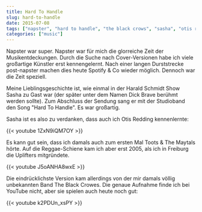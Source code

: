 ```yaml
---
title: Hard To Handle
slug: hard-to-handle
date: 2015-07-08
tags: ["napster", "hard to handle", "the black crows", "sasha", "otis redding", "toots & the maytals"]
categories: ["music"]
---
```


Napster war super. Napster war für mich die glorreiche Zeit der
Musikentdeckungen. Durch die Suche nach Cover-Versionen habe ich viele
großartige Künstler erst kennengelernt. Nach einer langen Durststrecke
post-napster machen dies heute Spotify & Co wieder möglich. Dennoch war
die Zeit speziell.

Meine Lieblingsgeschichte ist, wie einmal in der Harald Schmidt Show
Sasha zu Gast war (der später unter dem Namen Dick Brave berühmt werden
sollte). Zum Abschluss der Sendung sang er mit der Studioband den Song
"Hard To Handle". Es war großartig.

Sasha ist es also zu verdanken, dass auch ich Otis Redding kennenlernte:

{{< youtube 1ZxN9iQM7OY >}}

Es kann gut sein, dass ich damals auch zum ersten Mal Toots & The
Maytals hörte. Auf die Reggae-Schiene kam ich aber erst 2005, als ich in
Freiburg die Uplifters mitgründete.

{{< youtube J5oANHA8wxE >}}

Die eindrücklichste Version kam allerdings von der mir damals völlig
unbekannten Band The Black Crowes. Die genaue Aufnahme finde ich bei
YouTube nicht, aber sie spielen auch heute noch gut:

{{< youtube k2PDUn_xsPY >}}
